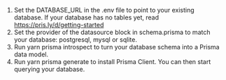 1. Set the DATABASE_URL in the .env file to point to your existing database. If your database has no tables yet, read https://pris.ly/d/getting-started
2. Set the provider of the datasource block in schema.prisma to match your database: postgresql, 
mysql or sqlite.
3. Run yarn prisma introspect to turn your database schema into a Prisma data model.
4. Run yarn prisma generate to install Prisma Client. You can then start querying your database. 
